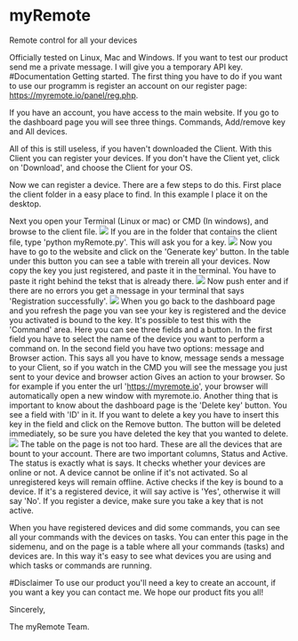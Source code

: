 # myRemote
Remote control for all your devices

Officially tested on Linux, Mac and Windows. If you want to test our product send me a private message.
I will give you a temporary API key.
#Documentation
Getting started.
The first thing you have to do if you want to use our programm is register an 
account on our register page: https://myremote.io/panel/reg.php. 
 
If you have an account, you have access to the main website. If you go to the 
dashboard page you will see three things. Commands, Add/remove key and All devices. 
 
All of this is still useless, if you haven't downloaded the Client. With this 
Client you can register your devices. If you don't have the Client yet, click on 'Download', 
and choose the Client for your OS. 
 
Now we can register a device. There are a few steps to do this. First place the client 
folder in a easy place to find. In this example I place it on the desktop. 
 
Next you open your Terminal (Linux or mac) or CMD (In windows), and browse to the 
client file. 
![](https://myremote.io/img/instruction1.png)
If you are in the folder that contains the client file, type 'python myRemote.py'. 
This will ask you for a key. 
![](https://myremote.io/img/instruction2.png)
Now you have to go to the website and click on the 'Generate key' button. In the table 
under this button you can see a table with trerein all your devices. Now copy the key you 
just registered, and paste it in the terminal. You have to paste it right behind the tekst that is already there. 
![](https://myremote.io/img/instruction6.png) 
Now push enter and if there are no errors you get a message in your terminal 
that says 'Registration successfully'. 
![](https://myremote.io/img/instruction4.png)
When you go back to the dashboard page and you refresh the page you van see your key is 
registered and the device you activated is bound to the key. 
It's possible to test this with the 'Command' area. Here you can see three fields and a button. 
In the first field you have to select the name of the device you want to perform a command on. 
In the second field you have two options: message and Browser action. This says all you have to know, 
message sends a message to your Client, so if you watch in the CMD you will see the message you just sent 
to your device and browser action Gives an action to your browser. So for example if you enter 
the url 'https://myremote.io', your browser will automatically open a new window with myremote.io. 
Another thing that is important to know about the dashboard page is the 'Delete key' button. 
You see a field with 'ID' in it. If you want to delete a key you have to insert this key in the field 
and click on the Remove button. The button will be deleted immediately, so be sure you have deleted the key 
that you wanted to delete. 
 ![](https://myremote.io/img/instruction8.png)
The table on the page is not too hard. These are all the devices that are bount to your account. 
There are two important columns, Status and Active. The status is exactly what is says. It checks whether 
your devices are online or not. A device cannot be online if it's not activated. So al unregistered keys 
will remain offline. Active checks if the key is bound to a device. If it's a registered device, it will say 
active is 'Yes', otherwise it will say 'No'. If you register a device, make sure you take a key that is not active.  

When you have registered devices and did some commands, you can see all your commands with the devices on tasks. 
You can enter this page in the sidemenu, and on the page is a table where all your commands (tasks) and devices are.
In this way it's easy to see what devices you are using and which tasks or commands are running.

#Disclaimer
To use our product you'll need a key to create an account, if you want a key you can contact me.
We hope our product fits you all!

Sincerely,

The myRemote Team.
